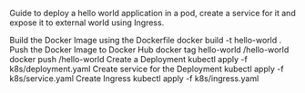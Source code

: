 Guide to deploy a hello world application in a pod, create a service for it and expose it to external world using Ingress.

Build the Docker Image using the Dockerfile
docker build -t hello-world .
Push the Docker Image to Docker Hub
docker tag hello-world <dockerhub-username>/hello-world
docker push <dockerhub-username>/hello-world
Create a Deployment
kubectl apply -f k8s/deployment.yaml
Create service for the Deployment
kubectl apply -f k8s/service.yaml
Create Ingress
kubectl apply -f k8s/ingress.yaml
